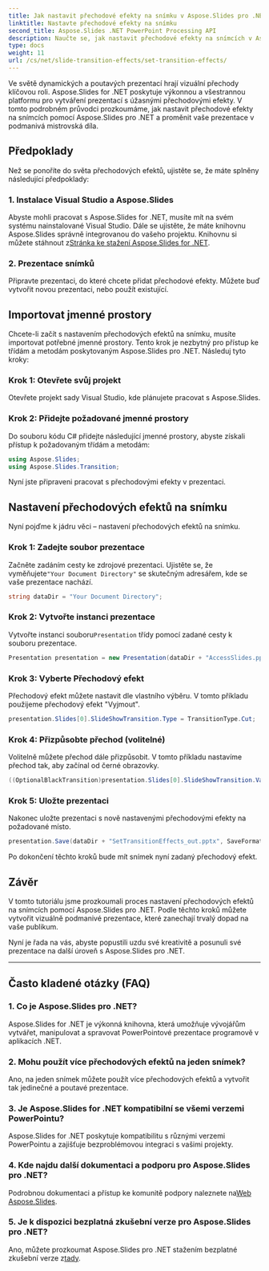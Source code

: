 ```yaml
---
title: Jak nastavit přechodové efekty na snímku v Aspose.Slides pro .NET
linktitle: Nastavte přechodové efekty na snímku
second_title: Aspose.Slides .NET PowerPoint Processing API
description: Naučte se, jak nastavit přechodové efekty na snímcích v Aspose.Slides pro .NET a vytvářet vizuálně úžasné prezentace. Postupujte podle našeho podrobného průvodce pro bezproblémový zážitek.
type: docs
weight: 11
url: /cs/net/slide-transition-effects/set-transition-effects/
---
```


Ve světě dynamických a poutavých prezentací hrají vizuální přechody klíčovou roli. Aspose.Slides for .NET poskytuje výkonnou a všestrannou platformu pro vytváření prezentací s úžasnými přechodovými efekty. V tomto podrobném průvodci prozkoumáme, jak nastavit přechodové efekty na snímcích pomocí Aspose.Slides pro .NET a proměnit vaše prezentace v podmanivá mistrovská díla.

## Předpoklady

Než se ponoříte do světa přechodových efektů, ujistěte se, že máte splněny následující předpoklady:

### 1. Instalace Visual Studio a Aspose.Slides

 Abyste mohli pracovat s Aspose.Slides for .NET, musíte mít na svém systému nainstalované Visual Studio. Dále se ujistěte, že máte knihovnu Aspose.Slides správně integrovanou do vašeho projektu. Knihovnu si můžete stáhnout z[Stránka ke stažení Aspose.Slides for .NET](https://releases.aspose.com/slides/net/).

### 2. Prezentace snímků

Připravte prezentaci, do které chcete přidat přechodové efekty. Můžete buď vytvořit novou prezentaci, nebo použít existující.

## Importovat jmenné prostory

Chcete-li začít s nastavením přechodových efektů na snímku, musíte importovat potřebné jmenné prostory. Tento krok je nezbytný pro přístup ke třídám a metodám poskytovaným Aspose.Slides pro .NET. Následuj tyto kroky:

### Krok 1: Otevřete svůj projekt

Otevřete projekt sady Visual Studio, kde plánujete pracovat s Aspose.Slides.

### Krok 2: Přidejte požadované jmenné prostory

Do souboru kódu C# přidejte následující jmenné prostory, abyste získali přístup k požadovaným třídám a metodám:

```csharp
using Aspose.Slides;
using Aspose.Slides.Transition;
```

Nyní jste připraveni pracovat s přechodovými efekty v prezentaci.

## Nastavení přechodových efektů na snímku

Nyní pojďme k jádru věci – nastavení přechodových efektů na snímku.

### Krok 1: Zadejte soubor prezentace

 Začněte zadáním cesty ke zdrojové prezentaci. Ujistěte se, že vyměňujete`"Your Document Directory"` se skutečným adresářem, kde se vaše prezentace nachází.

```csharp
string dataDir = "Your Document Directory";
```

### Krok 2: Vytvořte instanci prezentace

 Vytvořte instanci souboru`Presentation` třídy pomocí zadané cesty k souboru prezentace.

```csharp
Presentation presentation = new Presentation(dataDir + "AccessSlides.pptx");
```

### Krok 3: Vyberte Přechodový efekt

Přechodový efekt můžete nastavit dle vlastního výběru. V tomto příkladu použijeme přechodový efekt "Vyjmout".

```csharp
presentation.Slides[0].SlideShowTransition.Type = TransitionType.Cut;
```

### Krok 4: Přizpůsobte přechod (volitelné)

Volitelně můžete přechod dále přizpůsobit. V tomto příkladu nastavíme přechod tak, aby začínal od černé obrazovky.

```csharp
((OptionalBlackTransition)presentation.Slides[0].SlideShowTransition.Value).FromBlack = true;
```

### Krok 5: Uložte prezentaci

Nakonec uložte prezentaci s nově nastavenými přechodovými efekty na požadované místo.

```csharp
presentation.Save(dataDir + "SetTransitionEffects_out.pptx", SaveFormat.Pptx);
```

Po dokončení těchto kroků bude mít snímek nyní zadaný přechodový efekt.

## Závěr

V tomto tutoriálu jsme prozkoumali proces nastavení přechodových efektů na snímcích pomocí Aspose.Slides pro .NET. Podle těchto kroků můžete vytvořit vizuálně podmanivé prezentace, které zanechají trvalý dopad na vaše publikum.

Nyní je řada na vás, abyste popustili uzdu své kreativitě a posunuli své prezentace na další úroveň s Aspose.Slides pro .NET.

---

## Často kladené otázky (FAQ)

### 1. Co je Aspose.Slides pro .NET?

Aspose.Slides for .NET je výkonná knihovna, která umožňuje vývojářům vytvářet, manipulovat a spravovat PowerPointové prezentace programově v aplikacích .NET.

### 2. Mohu použít více přechodových efektů na jeden snímek?

Ano, na jeden snímek můžete použít více přechodových efektů a vytvořit tak jedinečné a poutavé prezentace.

### 3. Je Aspose.Slides for .NET kompatibilní se všemi verzemi PowerPointu?

Aspose.Slides for .NET poskytuje kompatibilitu s různými verzemi PowerPointu a zajišťuje bezproblémovou integraci s vašimi projekty.

### 4. Kde najdu další dokumentaci a podporu pro Aspose.Slides pro .NET?

 Podrobnou dokumentaci a přístup ke komunitě podpory naleznete na[Web Aspose.Slides](https://reference.aspose.com/slides/net/).

### 5. Je k dispozici bezplatná zkušební verze pro Aspose.Slides pro .NET?

 Ano, můžete prozkoumat Aspose.Slides pro .NET stažením bezplatné zkušební verze z[tady](https://releases.aspose.com/).